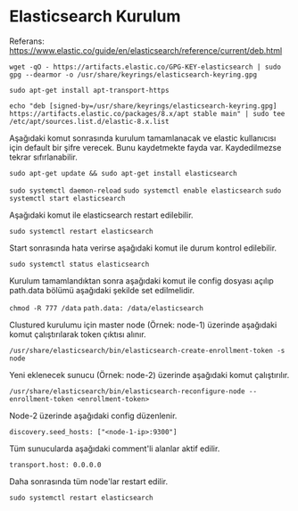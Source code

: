 
# Elasticsearch Kurulum

Referans: https://www.elastic.co/guide/en/elasticsearch/reference/current/deb.html

`wget -qO - https://artifacts.elastic.co/GPG-KEY-elasticsearch | sudo gpg --dearmor -o /usr/share/keyrings/elasticsearch-keyring.gpg`

`sudo apt-get install apt-transport-https`

`echo "deb [signed-by=/usr/share/keyrings/elasticsearch-keyring.gpg] https://artifacts.elastic.co/packages/8.x/apt stable main" | sudo tee /etc/apt/sources.list.d/elastic-8.x.list`

Aşağıdaki komut sonrasında kurulum tamamlanacak ve elastic kullanıcısı için default bir şifre verecek. Bunu kaydetmekte fayda var. Kaydedilmezse tekrar sıfırlanabilir.

`sudo apt-get update && sudo apt-get install elasticsearch`

`sudo systemctl daemon-reload`
`sudo systemctl enable elasticsearch`
`sudo systemctl start elasticsearch`

 Aşağıdaki komut ile elasticsearch restart edilebilir.

`sudo systemctl restart elasticsearch`

Start sonrasında hata verirse aşağıdaki komut ile durum kontrol edilebilir.

`sudo systemctl status elasticsearch`

Kurulum tamamlandıktan sonra aşağıdaki komut ile config dosyası açılıp path.data bölümü aşağıdaki şekilde set edilmelidir.

`chmod -R 777 /data`
`path.data: /data/elasticsearch`

Clustured kurulumu için master node (Örnek: node-1) üzerinde aşağıdaki komut çalıştırılarak token çıktısı alınır.

`/usr/share/elasticsearch/bin/elasticsearch-create-enrollment-token -s node`

Yeni eklenecek sunucu (Örnek: node-2) üzerinde aşağıdaki komut çalıştırılır.

`/usr/share/elasticsearch/bin/elasticsearch-reconfigure-node --enrollment-token <enrollment-token>`

Node-2 üzerinde aşağıdaki config düzenlenir.

`discovery.seed_hosts: ["<node-1-ip>:9300"]`

Tüm sunucularda aşağıdaki comment'li alanlar aktif edilir.

`transport.host: 0.0.0.0`

Daha sonrasında tüm node'lar restart edilir.

`sudo systemctl restart elasticsearch`
